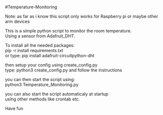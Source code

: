 #Temperature-Monitoring

Note: as far as i know this script only works
for Raspberry pi or maybe other arm devices
   
This is a simple python script to monitor the room temperature.   
Using a sensor from Adafruit_DHT.  
  
To install all the needed packages:  
pip -r install requirements.txt  
or type: pip install adafruit-circuitpython-dht  
  
then setup your config using create_config.py  
type: python3 create_config.py and follow the instructions  
  
you can then start the script using:  
python3 Temperature_Monitoring.py  
  
you can also start the script automaticaly at startup  
using other methods like crontab etc.  
  
Have fun
